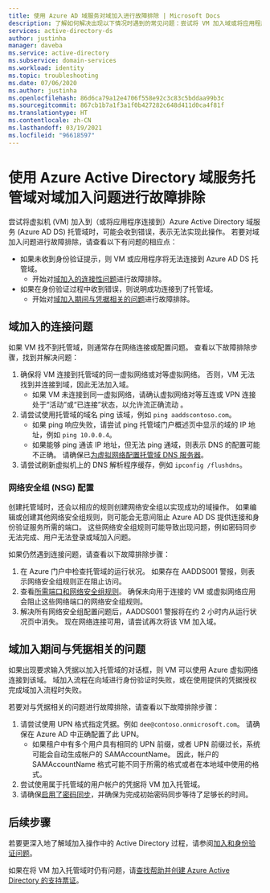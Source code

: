 ```yaml
---
title: 使用 Azure AD 域服务对域加入进行故障排除 | Microsoft Docs
description: 了解如何解决出现以下情况时遇到的常见问题：尝试将 VM 加入域或将应用程序连接到 Azure Active Directory 域服务，而无法连接到托管域或通过其身份验证。
services: active-directory-ds
author: justinha
manager: daveba
ms.service: active-directory
ms.subservice: domain-services
ms.workload: identity
ms.topic: troubleshooting
ms.date: 07/06/2020
ms.author: justinha
ms.openlocfilehash: 86d6ca79a12e4706f558e92c3c83c5bddaa99b3c
ms.sourcegitcommit: 867cb1b7a1f3a1f0b427282c648d411d0ca4f81f
ms.translationtype: HT
ms.contentlocale: zh-CN
ms.lasthandoff: 03/19/2021
ms.locfileid: "96618597"
---
```

# <a name="troubleshoot-domain-join-problems-with-an-azure-active-directory-domain-services-managed-domain"></a>使用 Azure Active Directory 域服务托管域对域加入问题进行故障排除

尝试将虚拟机 (VM) 加入到（或将应用程序连接到）Azure Active Directory 域服务 (Azure AD DS) 托管域时，可能会收到错误，表示无法实现此操作。 若要对域加入问题进行故障排除，请查看以下有问题的相应点：

* 如果未收到身份验证提示，则 VM 或应用程序将无法连接到 Azure AD DS 托管域。
    * 开始对[域加入的连接性问题](#connectivity-issues-for-domain-join)进行故障排除。
* 如果在身份验证过程中收到错误，则说明成功连接到了托管域。
    * 开始对[域加入期间与凭据相关的问题](#credentials-related-issues-during-domain-join)进行故障排除。

## <a name="connectivity-issues-for-domain-join"></a>域加入的连接问题

如果 VM 找不到托管域，则通常存在网络连接或配置问题。 查看以下故障排除步骤，找到并解决问题：

1. 确保将 VM 连接到托管域的同一虚拟网络或对等虚拟网络。 否则，VM 无法找到并连接到域，因此无法加入域。
    * 如果 VM 未连接到同一虚拟网络，请确认虚拟网络对等互连或 VPN 连接处于“活动”或“已连接”状态，以允许流正确流动 。
1. 请尝试使用托管域的域名 ping 该域，例如 `ping aaddscontoso.com`。
    * 如果 ping 响应失败，请尝试 ping 托管域门户概述页中显示的域的 IP 地址，例如 `ping 10.0.0.4`。
    * 如果能够 ping 通该 IP 地址，但无法 ping 通域，则表示 DNS 的配置可能不正确。 请确保已[为虚拟网络配置托管域 DNS 服务器][configure-dns]。
1. 请尝试刷新虚拟机上的 DNS 解析程序缓存，例如 `ipconfig /flushdns`。

### <a name="network-security-group-nsg-configuration"></a>网络安全组 (NSG) 配置

创建托管域时，还会以相应的规则创建网络安全组以实现成功的域操作。 如果编辑或创建其他网络安全组规则，则可能会无意间阻止 Azure AD DS 提供连接和身份验证服务所需的端口。 这些网络安全组规则可能导致出现问题，例如密码同步无法完成、用户无法登录或域加入问题。

如果仍然遇到连接问题，请查看以下故障排除步骤：

1. 在 Azure 门户中检查托管域的运行状况。 如果存在 AADDS001 警报，则表示网络安全组规则正在阻止访问。
1. 查看[所需端口和网络安全组规则][network-ports]。 确保未向用于连接的 VM 或虚拟网络应用会阻止这些网络端口的网络安全组规则。
1. 解决所有网络安全组配置问题后，AADDS001 警报将在约 2 小时内从运行状况页中消失。 现在网络连接可用，请尝试再次将该 VM 加入域。

## <a name="credentials-related-issues-during-domain-join"></a>域加入期间与凭据相关的问题

如果出现要求输入凭据以加入托管域的对话框，则 VM 可以使用 Azure 虚拟网络连接到该域。 域加入流程在向域进行身份验证时失败，或在使用提供的凭据授权完成域加入流程时失败。

若要对与凭据相关的问题进行故障排除，请查看以下故障排除步骤：

1. 请尝试使用 UPN 格式指定凭据。例如 `dee@contoso.onmicrosoft.com`。 请确保在 Azure AD 中正确配置了此 UPN。
    * 如果租户中有多个用户具有相同的 UPN 前缀，或者 UPN 前缀过长，系统可能会自动生成帐户的 SAMAccountName。 因此，帐户的 SAMAccountName 格式可能不同于所需的格式或者在本地域中使用的格式。
1. 尝试使用属于托管域的用户帐户的凭据将 VM 加入托管域。
1. 请确保[启用了密码同步][enable-password-sync]，并确保为完成初始密码同步等待了足够长的时间。

## <a name="next-steps"></a>后续步骤

若要更深入地了解域加入操作中的 Active Directory 过程，请参阅[加入和身份验证问题][join-authentication-issues]。

如果在将 VM 加入托管域时仍有问题，请[查找帮助并创建 Azure Active Directory 的支持票证][azure-ad-support]。

<!-- INTERNAL LINKS -->
[enable-password-sync]: tutorial-create-instance.md#enable-user-accounts-for-azure-ad-ds
[network-ports]: network-considerations.md#network-security-groups-and-required-ports
[azure-ad-support]: ../active-directory/fundamentals/active-directory-troubleshooting-support-howto.md
[configure-dns]: tutorial-create-instance.md#update-dns-settings-for-the-azure-virtual-network

<!-- EXTERNAL LINKS -->
[join-authentication-issues]: /previous-versions/windows/it-pro/windows-2000-server/cc961817(v=technet.10)

